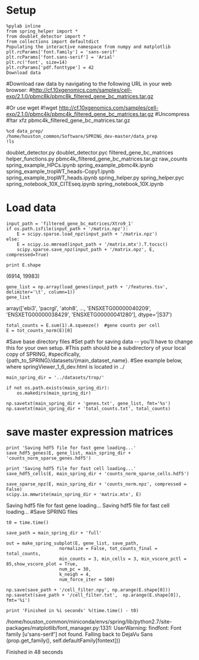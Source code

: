 # Setup

```
%pylab inline
from spring_helper import *
from doublet_detector import *
from collections import defaultdict
Populating the interactive namespace from numpy and matplotlib
plt.rcParams['font.family'] = 'sans-serif'
plt.rcParams['font.sans-serif'] = 'Arial'
plt.rc('font', size=14)
plt.rcParams['pdf.fonttype'] = 42
Download data
```
 #Download raw data by navigating to the following URL in your web browser:
 #http://cf.10xgenomics.com/samples/cell-exp/2.1.0/pbmc8k/pbmc8k_filtered_gene_bc_matrices.tar.gz

 #Or use wget
 #!wget http://cf.10xgenomics.com/samples/cell-exp/2.1.0/pbmc4k/pbmc4k_filtered_gene_bc_matrices.tar.gz
 #Uncompress 
 #!tar xfz pbmc4k_filtered_gene_bc_matrices.tar.gz
```
%cd data_prep/
/home/houston_common/Software/SPRING_dev-master/data_prep
!ls
```
doublet_detector.py
doublet_detector.pyc
filtered_gene_bc_matrices
helper_functions.py
pbmc4k_filtered_gene_bc_matrices.tar.gz
raw_counts
spring_example_HPCs.ipynb
spring_example_pbmc4k.ipynb
spring_example_tropWT_heads-Copy1.ipynb
spring_example_tropWT_heads.ipynb
spring_helper.py
spring_helper.pyc
spring_notebook_10X_CITEseq.ipynb
spring_notebook_10X.ipynb
# Load data
```
input_path = 'filtered_gene_bc_matrices/Xtro9_1'
if os.path.isfile(input_path + '/matrix.npz'):
    E = scipy.sparse.load_npz(input_path + '/matrix.npz')
else:
    E = scipy.io.mmread(input_path + '/matrix.mtx').T.tocsc()
    scipy.sparse.save_npz(input_path + '/matrix.npz', E, compressed=True)

print E.shape
```
(6914, 19983)
```
gene_list = np.array(load_genes(input_path + '/features.tsv', delimiter='\t', column=1))
gene_list
```
 array(['ebi3', 'pacrgl', 'atoh8', ..., 'ENSXETG00000040209',
       'ENSXETG00000038429', 'ENSXETG00000041280'], dtype='|S37')
```
total_counts = E.sum(1).A.squeeze()  #gene counts per cell
E = tot_counts_norm(E)[0]
```
#Save base directory files
 #Set path for saving data -- you'll have to change this for your own setup.
 #This path should be a subdirectory of your local copy of SPRING,
 #specifically, {path_to_SPRING}/datasets/{main_dataset_name}. 
 #See example below, where springViewer_1_6_dev.html is located in ../
```
main_spring_dir = '../datasets/trop/'

if not os.path.exists(main_spring_dir):
    os.makedirs(main_spring_dir)
```
```
np.savetxt(main_spring_dir + 'genes.txt', gene_list, fmt='%s')
np.savetxt(main_spring_dir + 'total_counts.txt', total_counts)
```
 # save master expression matrices
```
print 'Saving hdf5 file for fast gene loading...'
save_hdf5_genes(E, gene_list, main_spring_dir + 'counts_norm_sparse_genes.hdf5')
```
```
print 'Saving hdf5 file for fast cell loading...'
save_hdf5_cells(E, main_spring_dir + 'counts_norm_sparse_cells.hdf5')
```
```
save_sparse_npz(E, main_spring_dir + 'counts_norm.npz', compressed = False)
scipy.io.mmwrite(main_spring_dir + 'matrix.mtx', E)
```
Saving hdf5 file for fast gene loading...
Saving hdf5 file for fast cell loading...
#Save SPRING files
```
t0 = time.time()

save_path = main_spring_dir + 'full'

out = make_spring_subplot(E, gene_list, save_path, 
                    normalize = False, tot_counts_final = total_counts,
                    min_counts = 3, min_cells = 3, min_vscore_pctl = 85,show_vscore_plot = True, 
                    num_pc = 30, 
                    k_neigh = 4, 
                    num_force_iter = 500)

np.save(save_path + '/cell_filter.npy', np.arange(E.shape[0]))
np.savetxt(save_path + '/cell_filter.txt',  np.arange(E.shape[0]), fmt='%i')

print 'Finished in %i seconds' %(time.time() - t0)
```
/home/houston_common/miniconda/envs/spring/lib/python2.7/site-packages/matplotlib/font_manager.py:1331: UserWarning: findfont: Font family [u'sans-serif'] not found. Falling back to DejaVu Sans
  (prop.get_family(), self.defaultFamily[fontext]))

Finished in 48 seconds
 
